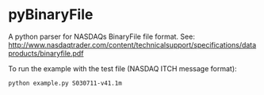 pyBinaryFile
============

A python parser for NASDAQs BinaryFile file format. See:
http://www.nasdaqtrader.com/content/technicalsupport/specifications/dataproducts/binaryfile.pdf

To run the example with the test file (NASDAQ ITCH message format):

    python example.py S030711-v41.1m

